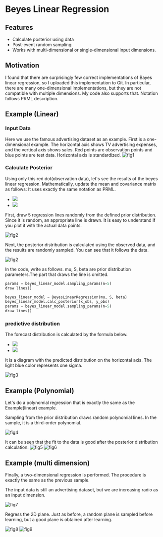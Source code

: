 # Beyes Linear Regression

## Features

- Calculate posterior using data
- Post-event random sampling
- Works with multi-dimensional or single-dimensional input dimensions.

## Motivation

I found that there are surprisingly few correct implementations of Bayes linear regression, so I uploaded this implementation to Git.
In particular, there are many one-dimensional implementations, but they are not compatible with multiple dimensions. My code also supports that.
Notation follows PRML description.

## Example (Linear)

### Input Data

Here we use the famous advertising dataset as an example. First is a one-dimensional example.
The horizontal axis shows TV advertising expenses, and the vertical axis shows sales. Red points are observation points and blue points are test data. Horizontal axis is standardized.
![fig1](./example/img/1dim_input.png)

### Calculate Posterior

Using only this red dot(observation data), let's see the results of the beyes linear regression. Mathematically, update the mean and covariance matrix as follows: It uses exactly the same notation as PRML.

- <img src="https://latex.codecogs.com/gif.latex?M_N=S_N(S_0^{-1}m_0&plus;\beta\Phi^Tt)"/>

- <img src="https://latex.codecogs.com/gif.latex?S_N^{-1}=S_0^{-1}&plus;\beta\Phi^T\Phi"/>

First, draw 5 regression lines randomly from the defined prior distribution. Since it is random, an appropriate line is drawn. It is easy to understand if you plot it with the actual data points.

![fig2](./example/img/1dim_linear_sampling_prior.png)

Next, the posterior distribution is calculated using the observed data, and the results are randomly sampled. You can see that it follows the data.

![fig2](./example/img/1dim_linear_sampling_posterior.png)

In the code, write as follows. mu, S, beta are prior distribution parameters.The part that draws the line is omitted.

```python
params = beyes_linear_model.sampling_params(n=5)
draw lines()

beyes_linear_model = BeyesLinearRegression(mu, S, beta)
beyes_linear_model.calc_posterior(x_obs, y_obs)
params = beyes_linear_model.sampling_params(n=5)
draw lines()
```

### predictive distribution

The forecast distribution is calculated by the formula below.

- <img src="https://latex.codecogs.com/gif.latex?m_N^T\phi(x)"/>
- <img src="https://latex.codecogs.com/gif.latex?1/\beta&plus;\phi(x)S_N\phi(x)"/>

It is a diagram with the predicted distribution on the horizontal axis. The light blue color represents one sigma.

![fig3](./example/img/1dim_linear_predict.png)

## Example (Polynomial)

Let's do a polynomial regression that is exactly the same as the Example(linear) example.

Sampling from the prior distribution draws random polynomial lines. In the sample, it is a third-order polynomial.

![fig4](./example/img/1dim_poly_sampling_prior.png)

It can be seen that the fit to the data is good after the posterior distribution calculation.
![fig5](./example/img/1dim_poly_sampling_posterior.png)
![fig6](./example/img/1dim_poly_predict.png)

## Example (multi dimension)

Finally, a two-dimensional regression is performed. The procedure is exactly the same as the previous sample.

The input data is still an advertising dataset, but we are increasing radio as an input dimension.

![fig7](./example/img/2dim_input.png)

Regress the 2D plane. Just as before, a random plane is sampled before learning, but a good plane is obtained after learning.

![fig8](./example/img/2dim_linear_sampling_prior.png)
![fig9](./example/img/2dim_linear_sampling_posterior.png)
